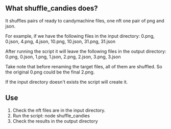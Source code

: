 ## What shuffle_candies does? 

It shuffles pairs of ready to candymachine files, one nft one pair of png and json.

For example, if we have the following files in the input directory:
0.png, 0.json, 4.png, 4.json, 10.png, 10.json, 31.png, 31.json

After running the script it will leave the following files in the output directory:
0.png, 0.json, 1.png, 1.json, 2.png, 2.json, 3.png, 3.json

Take note that before renaming the target files, all of them are shuffled.
So the original 0.png could be the final 2.png.

If the input directory doesn't exists the script will create it.

## Use

1. Check the nft files are in the input directory.
2. Run the script: node shuffle_candies
3. Check the results in the output directory
